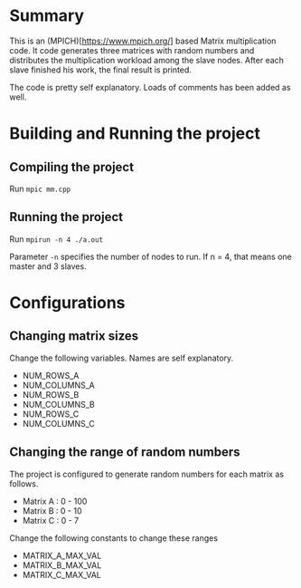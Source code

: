 Summary
=======

This is an (MPICH)[https://www.mpich.org/] based Matrix multiplication code. It code generates three matrices with random numbers and distributes the  multiplication workload among the slave nodes. After each slave finished his work, the final result is printed.

The code is pretty self explanatory. Loads of comments has been added as well.

Building and Running the project
================================
Compiling the project
---------------------
Run `mpic mm.cpp`

Running the project
-------------------
Run `mpirun -n 4 ./a.out`

Parameter `-n` specifies the number of nodes to run. If n = 4, that means one master and 3 slaves.

Configurations
==============
Changing matrix sizes
---------------------
Change the following variables. Names are self explanatory.
 - NUM_ROWS_A
 - NUM_COLUMNS_A
 - NUM_ROWS_B
 - NUM_COLUMNS_B
 - NUM_ROWS_C
 - NUM_COLUMNS_C

Changing the range of random numbers
------------------------------------
The project is configured to generate random numbers for each matrix as follows.
- Matrix A : 0 - 100
- Matrix B : 0 - 10
- Matrix C : 0 - 7

Change the following constants to change these ranges
- MATRIX_A_MAX_VAL
- MATRIX_B_MAX_VAL
- MATRIX_C_MAX_VAL
